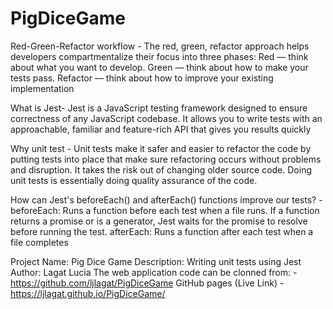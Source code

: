 # PigDiceGame

Red-Green-Refactor workflow - The red, green, refactor approach helps developers compartmentalize their focus into three phases: Red — think about what you want to develop. Green — think about how to make your tests pass. Refactor — think about how to improve your existing implementation

What is Jest- Jest is a JavaScript testing framework designed to ensure correctness of any JavaScript codebase. It allows you to write tests with an approachable, familiar and feature-rich API that gives you results quickly

Why unit test - Unit tests make it safer and easier to refactor the code by putting tests into place that make sure refactoring occurs without problems and disruption. It takes the risk out of changing older source code. Doing unit tests is essentially doing quality assurance of the code.

How can Jest's beforeEach() and afterEach() functions improve our tests?  -  beforeEach: Runs a function before each test when a file runs. If a function returns a promise or is a generator, Jest waits for the promise to resolve before running the test. afterEach: Runs a function after each test when a file completes


Project Name: Pig Dice Game
Description: Writing unit tests using Jest
Author: Lagat Lucia
The web application code can be clonned from: - https://github.com/ljlagat/PigDiceGame
GitHub pages (Live Link) - https://ljlagat.github.io/PigDiceGame/